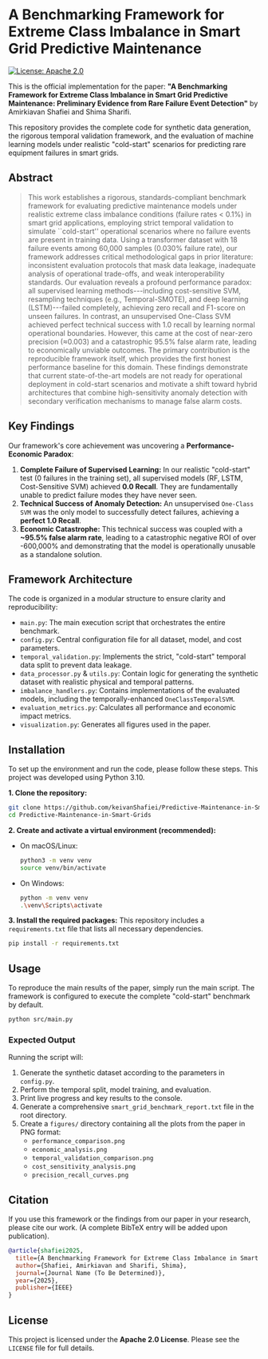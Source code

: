 # A Benchmarking Framework for Extreme Class Imbalance in Smart Grid Predictive Maintenance

[![License: Apache 2.0](https://img.shields.io/badge/License-Apache_2.0-blue.svg)](https://opensource.org/licenses/Apache-2.0)

This is the official implementation for the paper: **"A Benchmarking Framework for Extreme Class Imbalance in Smart Grid Predictive Maintenance: Preliminary Evidence from Rare Failure Event Detection"** by Amirkiavan Shafiei and Shima Sharifi.

This repository provides the complete code for synthetic data generation, the rigorous temporal validation framework, and the evaluation of machine learning models under realistic "cold-start" scenarios for predicting rare equipment failures in smart grids.

## Abstract

> This work establishes a rigorous, standards-compliant benchmark framework for evaluating predictive maintenance models under realistic extreme class imbalance conditions (failure rates < 0.1%) in smart grid applications, employing strict temporal validation to simulate ``cold-start'' operational scenarios where no failure events are present in training data. Using a transformer dataset with 18 failure events among 60,000 samples (0.030\% failure rate), our framework addresses critical methodological gaps in prior literature: inconsistent evaluation protocols that mask data leakage, inadequate analysis of operational trade-offs, and weak interoperability standards. Our evaluation reveals a profound performance paradox: all supervised learning methods---including cost-sensitive SVM, resampling techniques (e.g., Temporal-SMOTE), and deep learning (LSTM)---failed completely, achieving zero recall and F1-score on unseen failures. In contrast, an unsupervised One-Class SVM achieved perfect technical success with 1.0 recall by learning normal operational boundaries. However, this came at the cost of near-zero precision ($\approx$0.003) and a catastrophic 95.5\% false alarm rate, leading to economically unviable outcomes. The primary contribution is the reproducible framework itself, which provides the first honest performance baseline for this domain. These findings demonstrate that current state-of-the-art models are not ready for operational deployment in cold-start scenarios and motivate a shift toward hybrid architectures that combine high-sensitivity anomaly detection with secondary verification mechanisms to manage false alarm costs.

## Key Findings

Our framework's core achievement was uncovering a **Performance-Economic Paradox**:

1.  **Complete Failure of Supervised Learning:** In our realistic "cold-start" test (0 failures in the training set), all supervised models (RF, LSTM, Cost-Sensitive SVM) achieved **0.0 Recall**. They are fundamentally unable to predict failure modes they have never seen.
2.  **Technical Success of Anomaly Detection:** An unsupervised `One-Class SVM` was the only model to successfully detect failures, achieving a **perfect 1.0 Recall**.
3.  **Economic Catastrophe:** This technical success was coupled with a **~95.5% false alarm rate**, leading to a catastrophic negative ROI of over -600,000% and demonstrating that the model is operationally unusable as a standalone solution.

## Framework Architecture

The code is organized in a modular structure to ensure clarity and reproducibility:

-   `main.py`: The main execution script that orchestrates the entire benchmark.
-   `config.py`: Central configuration file for all dataset, model, and cost parameters.
-   `temporal_validation.py`: Implements the strict, "cold-start" temporal data split to prevent data leakage.
-   `data_processor.py` & `utils.py`: Contain logic for generating the synthetic dataset with realistic physical and temporal patterns.
-   `imbalance_handlers.py`: Contains implementations of the evaluated models, including the temporally-enhanced `OneClassTemporalSVM`.
-   `evaluation_metrics.py`: Calculates all performance and economic impact metrics.
-   `visualization.py`: Generates all figures used in the paper.

## Installation

To set up the environment and run the code, please follow these steps. This project was developed using Python 3.10.

**1. Clone the repository:**
```bash
git clone https://github.com/keivanShafiei/Predictive-Maintenance-in-Smart-Grids.git
cd Predictive-Maintenance-in-Smart-Grids
```

**2. Create and activate a virtual environment (recommended):**
*   On macOS/Linux:
    ```bash
    python3 -m venv venv
    source venv/bin/activate
    ```
*   On Windows:
    ```bash
    python -m venv venv
    .\venv\Scripts\activate
    ```

**3. Install the required packages:**
This repository includes a `requirements.txt` file that lists all necessary dependencies.
```bash
pip install -r requirements.txt
```

## Usage

To reproduce the main results of the paper, simply run the main script. The framework is configured to execute the complete "cold-start" benchmark by default.

```bash
python src/main.py
```

### Expected Output

Running the script will:
1.  Generate the synthetic dataset according to the parameters in `config.py`.
2.  Perform the temporal split, model training, and evaluation.
3.  Print live progress and key results to the console.
4.  Generate a comprehensive `smart_grid_benchmark_report.txt` file in the root directory.
5.  Create a `figures/` directory containing all the plots from the paper in PNG format:
    -   `performance_comparison.png`
    -   `economic_analysis.png`
    -   `temporal_validation_comparison.png`
    -   `cost_sensitivity_analysis.png`
    -   `precision_recall_curves.png`

## Citation

If you use this framework or the findings from our paper in your research, please cite our work. (A complete BibTeX entry will be added upon publication).

```bibtex
@article{shafiei2025,
  title={A Benchmarking Framework for Extreme Class Imbalance in Smart Grid Predictive Maintenance: Preliminary Evidence from Rare Failure Event Detection},
  author={Shafiei, Amirkiavan and Sharifi, Shima},
  journal={Journal Name (To Be Determined)},
  year={2025},
  publisher={IEEE}
}
```

## License

This project is licensed under the **Apache 2.0 License**. Please see the `LICENSE` file for full details.
